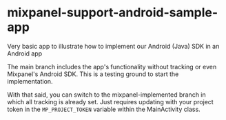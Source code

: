 # mixpanel-support-android-sample-app
Very basic app to illustrate how to implement our Android (Java) SDK in an Android app

The main branch includes the app's functionality without tracking or even Mixpanel's Android SDK. This is a testing ground to start the implementation.

With that said, you can switch to the mixpanel-implemented branch in which all tracking is already set. Just requires updating with your project token in the `MP_PROJECT_TOKEN` variable within the MainActivity class.